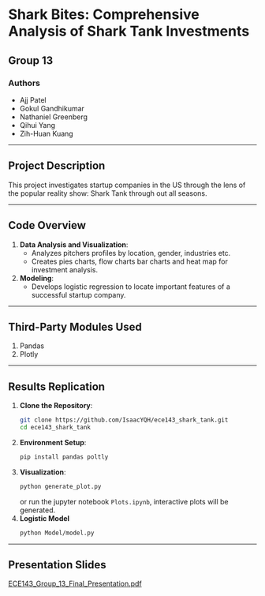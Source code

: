 # **Shark Bites: Comprehensive Analysis of Shark Tank Investments**
## **Group 13**
### **Authors**
- Ajj Patel
- Gokul Gandhikumar
- Nathaniel Greenberg
- Qihui Yang
- Zih-Huan Kuang

---

## **Project Description**
This project investigates startup companies in the US through the lens of the popular reality show: Shark Tank through out all seasons.

---

## **Code Overview**
1. **Data Analysis and Visualization**:
   - Analyzes pitchers profiles by location, gender, industries etc.
   - Creates pies charts, flow charts bar charts and heat map for investment analysis.
2. **Modeling**:
   - Develops logistic regression to locate important features of a successful startup company.
---

## **Third-Party Modules Used**
1. Pandas
2. Plotly
---
## **Results Replication**
1. **Clone the Repository**:
   ```bash
   git clone https://github.com/IsaacYQH/ece143_shark_tank.git
   cd ece143_shark_tank
   ```
2. **Environment Setup**:
   ```bash
   pip install pandas poltly 
   ```
3. **Visualization**:
   ```bash
   python generate_plot.py
   ```
   or run the jupyter notebook `Plots.ipynb`, interactive plots will be generated.
4. **Logistic Model**
   ```bash
   python Model/model.py
   ```
---
## **Presentation Slides**
[ECE143_Group_13_Final_Presentation.pdf](https://docs.google.com/presentation/d/1PQDi8DjCNR1NgA-RA1-hRaGnez7DkwL1d8c7X96bzJg/edit?usp=sharing)
